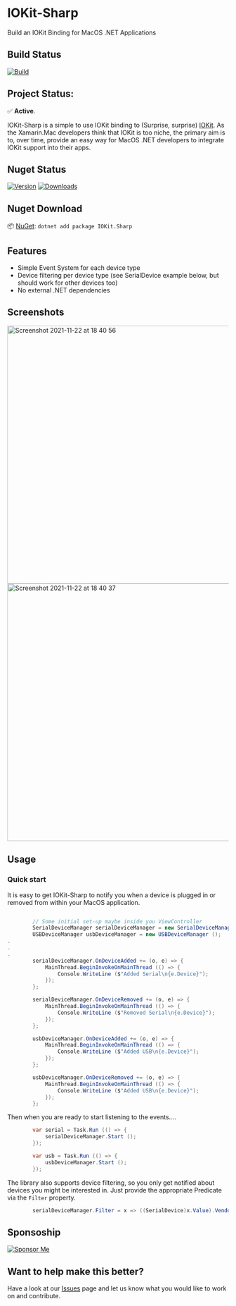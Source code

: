 # IOKit-Sharp
Build an IOKit Binding for MacOS .NET Applications

## Build Status
[![Build](https://github.com/CartBlanche/IOKit-Sharp/actions/workflows/dotnet.yml/badge.svg)](https://github.com/CartBlanche/IOKit-Sharp/actions)

## Project Status:
✅ **Active**.

IOKit-Sharp is a simple to use IOKit binding to (Surprise, surprise) [IOKit](https://developer.apple.com/documentation/iokit?language=objc).
As the Xamarin.Mac developers think that IOKit is too niche, the primary aim is to, over time, provide an easy way for MacOS .NET developers to integrate IOKit support into their apps.

## Nuget Status 
[![Version](https://img.shields.io/nuget/v/IOKit.Sharp.svg)](https://www.nuget.org/packages/IOKit.Sharp/)
[![Downloads](https://img.shields.io/nuget/dt/IOKit.Sharp.svg)](https://www.nuget.org/packages/IOKit.Sharp/)

## Nuget Download
📦 [NuGet](https://nuget.org/packages/IOKit.Sharp): `dotnet add package IOKit.Sharp`

## Features

- Simple Event System for each device type
- Device filtering per device type (see SerialDevice example below, but should work for other devices too)
- No external .NET dependencies

## Screenshots

<img width="585" alt="Screenshot 2021-11-22 at 18 40 56" src="https://user-images.githubusercontent.com/271363/142917485-9f14d48d-1488-4896-8c8d-48f69647b40c.png">

<img width="585" alt="Screenshot 2021-11-22 at 18 40 37" src="https://user-images.githubusercontent.com/271363/142917532-ba596288-d9e0-499e-8be5-333e236d7fed.png">

## Usage

### Quick start

It is easy to get IOKit-Sharp to notify you when a device is plugged in or removed from within your MacOS application.

```csharp

        // Some initial set-up maybe inside you ViewController
        SerialDeviceManager serialDeviceManager = new SerialDeviceManager ();
        USBDeviceManager usbDeviceManager = new USBDeviceManager ();
.
.
.
        serialDeviceManager.OnDeviceAdded += (o, e) => {
            MainThread.BeginInvokeOnMainThread (() => {
                Console.WriteLine ($"Added Serial\n{e.Device}");
            });
        };

        serialDeviceManager.OnDeviceRemoved += (o, e) => {
            MainThread.BeginInvokeOnMainThread (() => {
                Console.WriteLine ($"Removed Serial\n{e.Device}");
            });
        };

        usbDeviceManager.OnDeviceAdded += (o, e) => {
            MainThread.BeginInvokeOnMainThread (() => {
                Console.WriteLine ($"Added USB\n{e.Device}");
            });
        };

        usbDeviceManager.OnDeviceRemoved += (o, e) => {
            MainThread.BeginInvokeOnMainThread (() => {
                Console.WriteLine ($"Added USB\n{e.Device}");
            });
        };

```

Then when you are ready to start listening to the events....
```csharp
        var serial = Task.Run (() => {
            serialDeviceManager.Start ();
        });

        var usb = Task.Run (() => {
            usbDeviceManager.Start ();
        });
```

The library also supports device filtering, so you only get notified about devices you might be interested in.
Just provide the appropriate Predicate via the `Filter` property.
```csharp
        serialDeviceManager.Filter = x => ((SerialDevice)x.Value).VendorName == "Wilderness Labs";
```

## Sponsoship
[![Sponsor Me](https://img.shields.io/badge/sponsor-$$$-purple.svg)](https://github.com/sponsors/CartBlanche)


## Want to help make this better?
Have a look at our [Issues](https://github.com/CartBlanche/IOKit-Sharp/issues) page and let us know what you would like to work on and contribute.

